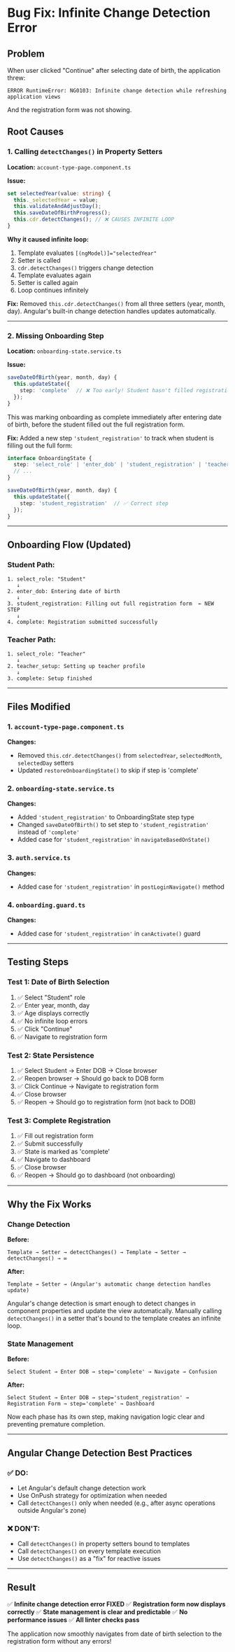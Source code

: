 # Bug Fix: Infinite Change Detection Error

## Problem
When user clicked "Continue" after selecting date of birth, the application threw:
```
ERROR RuntimeError: NG0103: Infinite change detection while refreshing application views
```

And the registration form was not showing.

## Root Causes

### 1. **Calling `detectChanges()` in Property Setters**
**Location:** `account-type-page.component.ts`

**Issue:**
```typescript
set selectedYear(value: string) {
  this._selectedYear = value;
  this.validateAndAdjustDay();
  this.saveDateOfBirthProgress();
  this.cdr.detectChanges(); // ❌ CAUSES INFINITE LOOP
}
```

**Why it caused infinite loop:**
1. Template evaluates `[(ngModel)]="selectedYear"`
2. Setter is called
3. `cdr.detectChanges()` triggers change detection
4. Template evaluates again
5. Setter is called again
6. Loop continues infinitely

**Fix:**
Removed `this.cdr.detectChanges()` from all three setters (year, month, day). Angular's built-in change detection handles updates automatically.

---

### 2. **Missing Onboarding Step**
**Location:** `onboarding-state.service.ts`

**Issue:**
```typescript
saveDateOfBirth(year, month, day) {
  this.updateState({
    step: 'complete'  // ❌ Too early! Student hasn't filled registration form yet
  });
}
```

This was marking onboarding as complete immediately after entering date of birth, before the student filled out the full registration form.

**Fix:**
Added a new step `'student_registration'` to track when student is filling out the full form:

```typescript
interface OnboardingState {
  step: 'select_role' | 'enter_dob' | 'student_registration' | 'teacher_setup' | 'complete';
  // ...
}

saveDateOfBirth(year, month, day) {
  this.updateState({
    step: 'student_registration'  // ✅ Correct step
  });
}
```

---

## Onboarding Flow (Updated)

### **Student Path:**
```
1. select_role: "Student"
   ↓
2. enter_dob: Entering date of birth
   ↓
3. student_registration: Filling out full registration form  ← NEW STEP
   ↓
4. complete: Registration submitted successfully
```

### **Teacher Path:**
```
1. select_role: "Teacher"
   ↓
2. teacher_setup: Setting up teacher profile
   ↓
3. complete: Setup finished
```

---

## Files Modified

### 1. `account-type-page.component.ts`
**Changes:**
- Removed `this.cdr.detectChanges()` from `selectedYear`, `selectedMonth`, `selectedDay` setters
- Updated `restoreOnboardingState()` to skip if step is 'complete'

### 2. `onboarding-state.service.ts`
**Changes:**
- Added `'student_registration'` to OnboardingState step type
- Changed `saveDateOfBirth()` to set step to `'student_registration'` instead of `'complete'`
- Added case for `'student_registration'` in `navigateBasedOnState()`

### 3. `auth.service.ts`
**Changes:**
- Added case for `'student_registration'` in `postLoginNavigate()` method

### 4. `onboarding.guard.ts`
**Changes:**
- Added case for `'student_registration'` in `canActivate()` guard

---

## Testing Steps

### Test 1: Date of Birth Selection
1. ✅ Select "Student" role
2. ✅ Enter year, month, day
3. ✅ Age displays correctly
4. ✅ No infinite loop errors
5. ✅ Click "Continue"
6. ✅ Navigate to registration form

### Test 2: State Persistence
1. ✅ Select Student → Enter DOB → Close browser
2. ✅ Reopen browser → Should go back to DOB form
3. ✅ Click Continue → Navigate to registration form
4. ✅ Close browser
5. ✅ Reopen → Should go to registration form (not back to DOB)

### Test 3: Complete Registration
1. ✅ Fill out registration form
2. ✅ Submit successfully
3. ✅ State is marked as 'complete'
4. ✅ Navigate to dashboard
5. ✅ Close browser
6. ✅ Reopen → Should go to dashboard (not onboarding)

---

## Why the Fix Works

### Change Detection
**Before:**
```
Template → Setter → detectChanges() → Template → Setter → detectChanges() → ∞
```

**After:**
```
Template → Setter → (Angular's automatic change detection handles update)
```

Angular's change detection is smart enough to detect changes in component properties and update the view automatically. Manually calling `detectChanges()` in a setter that's bound to the template creates an infinite loop.

### State Management
**Before:**
```
Select Student → Enter DOB → step='complete' → Navigate → Confusion
```

**After:**
```
Select Student → Enter DOB → step='student_registration' → Registration Form → step='complete' → Dashboard
```

Now each phase has its own step, making navigation logic clear and preventing premature completion.

---

## Angular Change Detection Best Practices

### ✅ DO:
- Let Angular's default change detection work
- Use OnPush strategy for optimization when needed
- Call `detectChanges()` only when needed (e.g., after async operations outside Angular's zone)

### ❌ DON'T:
- Call `detectChanges()` in property setters bound to templates
- Call `detectChanges()` on every template execution
- Use `detectChanges()` as a "fix" for reactive issues

---

## Result

✅ **Infinite change detection error FIXED**
✅ **Registration form now displays correctly**
✅ **State management is clear and predictable**
✅ **No performance issues**
✅ **All linter checks pass**

The application now smoothly navigates from date of birth selection to the registration form without any errors!

